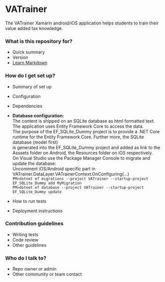 # VATrainer
The VATrainer Xamarin android/iOS application helps students to train their value added tax knowledge. 

### What is this repository for? ###

* Quick summary
* Version
* [Learn Markdown](https://bitbucket.org/tutorials/markdowndemo)

### How do I get set up? ###

* Summary of set up
* Configuration
* Dependencies
* **Database configuration:**   
  The content is shipped on an SQLite database as html formatted text. The application uses Entity Framework Core to access the data.   
  The purpose of the EF_SQLite_Dummy project is to provide a .NET Core runtime for the Entity Framework Core. Further more, the SQLite database (model first)     
  is generated into the EF_SQLite_Dummy project and added as link to the Asssets folder on Android, the Resources folder on iOS respectively.    
  On Visual Studio use the Package Manager Console to migrate and update the database:   
  Uncomment iOS/Android specific part in VATrainer.DataLayer.VATrainerContext.OnConfiguring(...)   
  `PM>dotnet ef migrations --project VATrainer --startup-project EF_SQLite_Dummy add MyMigration`    
  `PM>dotnet ef database --project VATrainer --startup-project EF_SQLite_Dummy update`

* How to run tests
* Deployment instructions

### Contribution guidelines ###

* Writing tests
* Code review
* Other guidelines

### Who do I talk to? ###

* Repo owner or admin
* Other community or team contact
